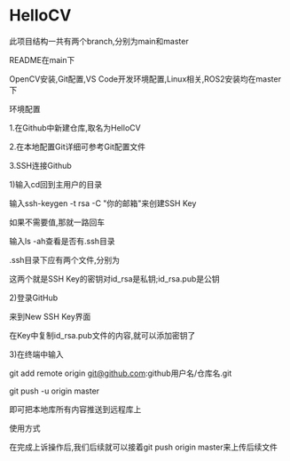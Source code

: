 # HelloCV

此项目结构一共有两个branch,分别为main和master

README在main下

OpenCV安装,Git配置,VS Code开发环境配置,Linux相关,ROS2安装均在master下


环境配置

1.在Github中新建仓库,取名为HelloCV

2.在本地配置Git详细可参考Git配置文件

3.SSH连接Github

1)输入cd回到主用户的目录

输入ssh-keygen -t rsa -C "你的邮箱"来创建SSH Key

如果不需要值,那就一路回车

输入ls -ah查看是否有.ssh目录

.ssh目录下应有两个文件,分别为

这两个就是SSH Key的密钥对id_rsa是私钥;id_rsa.pub是公钥

2)登录GitHub

来到New SSH Key界面

在Key中复制id_rsa.pub文件的内容,就可以添加密钥了

3)在终端中输入

git add remote origin git@github.com:github用户名/仓库名.git

git push -u origin master

即可把本地库所有内容推送到远程库上

使用方式

在完成上诉操作后,我们后续就可以接着git push origin master来上传后续文件
